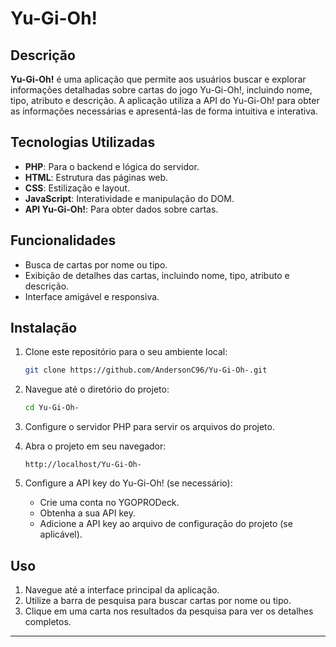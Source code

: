 # Yu-Gi-Oh!

## Descrição

**Yu-Gi-Oh!** é uma aplicação que permite aos usuários buscar e explorar informações detalhadas sobre cartas do jogo Yu-Gi-Oh!, incluindo nome, tipo, atributo e descrição. A aplicação utiliza a API do Yu-Gi-Oh! para obter as informações necessárias e apresentá-las de forma intuitiva e interativa.

## Tecnologias Utilizadas

- **PHP**: Para o backend e lógica do servidor.
- **HTML**: Estrutura das páginas web.
- **CSS**: Estilização e layout.
- **JavaScript**: Interatividade e manipulação do DOM.
- **API Yu-Gi-Oh!**: Para obter dados sobre cartas.

## Funcionalidades

- Busca de cartas por nome ou tipo.
- Exibição de detalhes das cartas, incluindo nome, tipo, atributo e descrição.
- Interface amigável e responsiva.

## Instalação

1. Clone este repositório para o seu ambiente local:
    ```bash
    git clone https://github.com/AndersonC96/Yu-Gi-Oh-.git
    ```
2. Navegue até o diretório do projeto:
    ```bash
    cd Yu-Gi-Oh-
    ```
3. Configure o servidor PHP para servir os arquivos do projeto.

4. Abra o projeto em seu navegador:
    ```arduino
    http://localhost/Yu-Gi-Oh-
    ```

5. Configure a API key do Yu-Gi-Oh! (se necessário):
    - Crie uma conta no YGOPRODeck.
    - Obtenha a sua API key.
    - Adicione a API key ao arquivo de configuração do projeto (se aplicável).

## Uso

1. Navegue até a interface principal da aplicação.
2. Utilize a barra de pesquisa para buscar cartas por nome ou tipo.
3. Clique em uma carta nos resultados da pesquisa para ver os detalhes completos.

---
